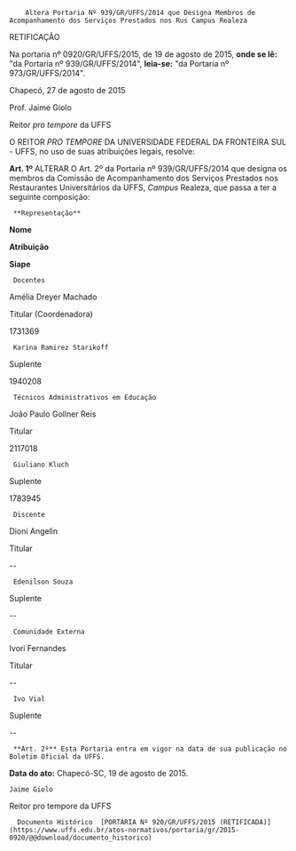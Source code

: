         Altera Portaria Nº 939/GR/UFFS/2014 que Designa Membros de Acompanhamento dos Serviços Prestados nos Rus Campus Realeza  

RETIFICAÇÃO

 Na portaria nº 0920/GR/UFFS/2015, de 19 de agosto de 2015, **onde se lê:** "da Portaria nº 939/GR/UFFS/2014", **leia-se:** "da Portaria nº 973/GR/UFFS/2014".

 Chapecó, 27 de agosto de 2015

 Prof. Jaime Giolo

 Reitor *pro tempore* da UFFS

 O REITOR *PRO TEMPORE* DA UNIVERSIDADE FEDERAL DA FRONTEIRA SUL - UFFS, no uso de suas atribuições legais, resolve:

 **Art. 1º** ALTERAR O Art. 2º da Portaria nº 939/GR/UFFS/2014 que designa os membros da Comissão de Acompanhamento dos Serviços Prestados nos Restaurantes Universitários da UFFS, *Campus* Realeza, que passa a ter a seguinte composição:

     **Representação**

   **Nome**

   **Atribuição**

   **Siape**

     Docentes

   Amélia Dreyer Machado

   Titular (Coordenadora)

   1731369

     Karina Ramirez Starikoff

   Suplente

   1940208

     Técnicos Administrativos em Educação

   João Paulo Gollner Reis

   Titular

   2117018

     Giuliano Kluch

   Suplente

   1783945

     Discente

   Dioni Angelin

   Titular

   --

     Edenilson Souza

   Suplente

   --

     Comunidade Externa

   Ivori Fernandes

   Titular

   --

     Ivo Vial

   Suplente

   --

     **Art. 2º** Esta Portaria entra em vigor na data de sua publicação no Boletim Oficial da UFFS.

  

   **Data do ato:** Chapecó-SC, 19 de agosto de 2015.   
 

    Jaime Giolo   
 Reitor pro tempore da UFFS 

      Documento Histórico  [PORTARIA Nº 920/GR/UFFS/2015 (RETIFICADA)](https://www.uffs.edu.br/atos-normativos/portaria/gr/2015-0920/@@download/documento_historico)     
      